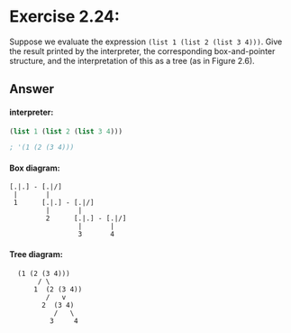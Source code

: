 # Exercise 2.24: 

Suppose we evaluate the expression `(list 1 (list 2 (list 3 4)))`. Give the result printed by the interpreter, the corresponding box-and-pointer structure, and the interpretation of this as a tree (as in Figure 2.6).

## Answer
#### interpreter:

```scheme
(list 1 (list 2 (list 3 4)))

; '(1 (2 (3 4)))

```

#### Box diagram:
```
[.|.] - [.|/]                 
 |       |                    
 1      [.|.] - [.|/]         
         |       |            
         2      [.|.] - [.|/] 
                 |       |    
                 3       4    
```

#### Tree diagram:
```mermaid
  (1 (2 (3 4)))
       / \
      1  (2 (3 4))
         /   v
        2  (3 4)
           /   \
          3     4
```